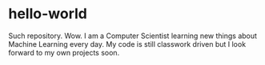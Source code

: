 # hello-world
Such repository. Wow.
I am a Computer Scientist learning new things about Machine Learning every day. My code is still classwork driven but I look forward to my own projects soon.
